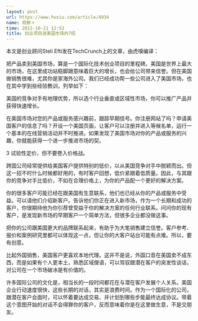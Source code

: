 ```yaml
---
layout: post
url: https://www.huxiu.com/article/4934
name: 观察＋
time: 2012-10-21 12:53
title: 创业项目进美国市场的7招
---
```

本文是创业顾问Steli Efti发在TechCrunch上的文章，由虎嗅编译：

把产品卖到美国市场，算是一个国际化技术创业项目的里程碑。美国是世界上最大的市场，在这里成功站稳脚跟意味着巨大的增长，也会给公司带来信誉。但在美国做销售很难，尤其你是家海外公司。我们已经成功帮一些公司进入了美国市场，也在其中学到些经验教训，列举如下：

美国的竞争对手有地理优势，所以选个行业垂直或区域性市场，你可以推广产品并获得快速增长。

在美国市场对您的产品或服务感兴趣前，跟踪早期信号。你注册网站了吗？申请美国客户的信息了吗？开设一个美国页面，让客户可以注册并进入等候名单，运行一个基本的在线营销活动并不时推进。如果发现了美国市场对你的产品或服务的兴趣，你就能获得一个进一步推进市场的契。

3 试验性定价，但不要卷入价格战。

跨国公司经常提供给美国客户提供特别的低价，以从美国竞争对手中脱颖而出。但这一招不时什么时候都好用的，有时客户回想，低价紧跟着低质量。因此，与其跟你的竞争对手比低价，不如在合理价格上，为你的产品配一个更好的解决方案。

你的很多客户可能已经在跟美国有生意联系，他们也已经从你的产品或服务中受益。可以请他们介绍新客户。告诉他们你正在进入新市场，作为一个长期和成功的客户，你很期待他为你引荐曾受益于你的解决方案的任何行业联系。问问你的现有客户，是发现新市场的早期客户一个简单方法，但很多企业都没做这事。

把你的公司跟美国更大的品牌联系起来，有助于为大笔销售建立信誉。客户参考、报价和案例研究里都可以体现这一点，但让你的大客户站台可能有点难。所以，要有创意。

比起外国销售，美国客户更喜欢本地代理。这并不是说，外国口音在美国卖不成东西，而是如果有个人更本土，熟悉区域俚语，可以驾驭跟潜在客户的突发性谈话，对公司在一个市场破冰是有价值的。

许多国际公司的文化是，相当长的一段时间都花在与潜在客户发展个人关系。美国企业行动速度很快，这些长期的对话，其实是浪费时间。作为一个国际化的公司，跟潜在客户会面时，可以怀着要达成交易、并计划到哪些步能最终达成协议。带着这个意图开始的对话不会得罪你的客户，反而意味着你是在这里做生意，不是交朋友。

